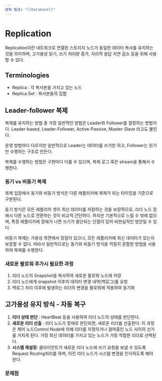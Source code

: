 ```yaml
---
상위 링크: "[[Database]]"
---
```

# Replication
Replication이란 네트워크로 연결된 스토리지 노드가 동일한 데이터 복사를 유지하는 것을 의미하며, 고가용성 읽기, 쓰기 처리량 증가, 지리적 응답 지연 감소 등을 위해 사용할 수 있다.

## Terminologies
* Replica : 각 복사본을 가지고 있는 노드
* Replica Set : 복사본들의 집합

## Leader-follower 복제
복제를 유지하는 방법 중 가장 일반적인 방법은 Leader와 Follower를 결정하는 방법이다. Leader-based, Leader-Follower, Active-Passive, Master-Slave 라고도 불린다.

운영 방법마다 다르지만 일반적으로 Leader는 데이터를 쓰기만 하고, Follower는 읽기만 수행하는 구조로 만든다. 

복제를 수행하는 방법은 구현마다 다를 수 있으며, 복제 로그 혹은 stream을 통해서 수행한다.

### 동기 vs 비동기 복제
복제 입장에서 동기와 비동기 방식은 다른 레플리카에 복제가 되는 타이밍을 기준으로 구분된다.

동기 방식은 모든 레플리카 셋이 최신 데이터를 저장하는 것을 보장하므로, 리더 노드 장애시 다른 노드로 전환하는 것이 비교적 간단하다. 하지만 기본적으로 느릴 수 밖에 없으며, 특정 레플리카에 장애가 나면 쓰기가 중단되는 단점이 있어 비현실적인 방안일 수 있다.

비동기 복제는 가용성 측면에서 장점이 있으나, 모든 레플리카에 최신 데이터가 있는지 보장할 수 없다. 따라서 일반적으로는 동기와 비동기 방식을 적절히 혼합한 방법을 사용하여 복제를 수행한다.

### 새로운 팔로워 추가시 필요한 과정

1. 리더 노드의 Snapshot을 복사하여 새로운 팔로워 노드에 저장
2. 리더 노드에게 snapshot 이후의 데이터 변경 내역(백로그)를 요청
3. 백로그 처리 이후에 발생하는 리더의 변경을 팔로워에 적용하여 동기화

## 고가용성 유지 방식 - 자동 복구

1. **리더 상태 판단** : HeartBeat 등을 사용하여 리더 노드의 상태를 판단한다.
2. **새로운 리더 선출** : 리더 노드가 장애로 판단되면, 새로운 리더를 선출한다. 이 과정은 제어 노드Control Node에 의해 리더를 지정하거나 참여중인 노드 사이의 선거를 거치게 된다. 가장 최신 데이터를 가지고 있는 노드가 가장 적합한 리더로 선택된다.
3. **시스템 재설정**: 클라이언트가 새로운 리더 노드에 쓰기 요청을 보낼 수 있도록 Request Routing처리를 하며, 이전 리더 노드가 시스템 변경을 인식하도록 해야 한다.

### 문제점

